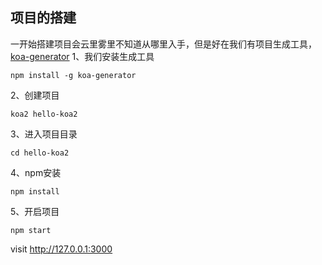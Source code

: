 ## 项目的搭建
一开始搭建项目会云里雾里不知道从哪里入手，但是好在我们有项目生成工具，[koa-generator](https://github.com/17koa/koa-generator)
1、我们安装生成工具
```
npm install -g koa-generator
```
2、创建项目
```
koa2 hello-koa2
```
3、进入项目目录
```
cd hello-koa2
```
4、npm安装
```
npm install
```
5、开启项目
```
npm start
```
visit http://127.0.0.1:3000